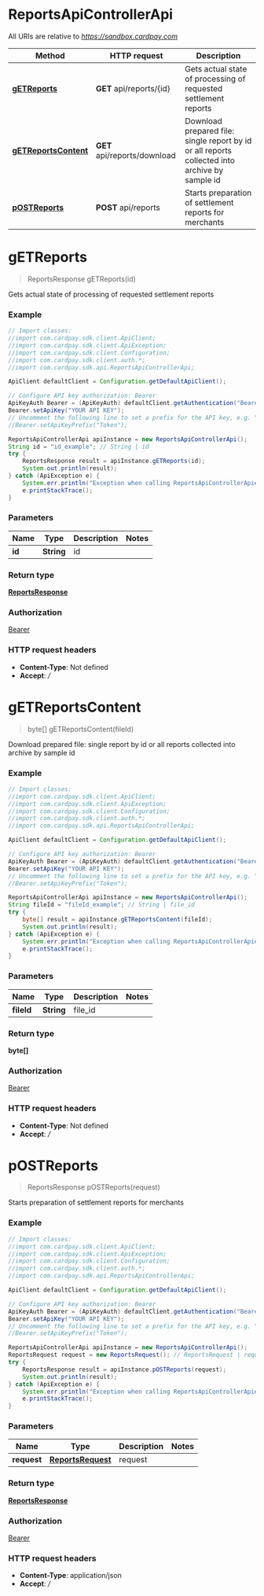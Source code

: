 # ReportsApiControllerApi

All URIs are relative to *https://sandbox.cardpay.com*

Method | HTTP request | Description
------------- | ------------- | -------------
[**gETReports**](ReportsApiControllerApi.md#gETReports) | **GET** api/reports/{id} | Gets actual state of processing of requested settlement reports
[**gETReportsContent**](ReportsApiControllerApi.md#gETReportsContent) | **GET** api/reports/download | Download prepared file: single report by id or all reports collected into archive by sample id
[**pOSTReports**](ReportsApiControllerApi.md#pOSTReports) | **POST** api/reports | Starts preparation of settlement reports for merchants


<a name="gETReports"></a>
# **gETReports**
> ReportsResponse gETReports(id)

Gets actual state of processing of requested settlement reports

### Example
```java
// Import classes:
//import com.cardpay.sdk.client.ApiClient;
//import com.cardpay.sdk.client.ApiException;
//import com.cardpay.sdk.client.Configuration;
//import com.cardpay.sdk.client.auth.*;
//import com.cardpay.sdk.api.ReportsApiControllerApi;

ApiClient defaultClient = Configuration.getDefaultApiClient();

// Configure API key authorization: Bearer
ApiKeyAuth Bearer = (ApiKeyAuth) defaultClient.getAuthentication("Bearer");
Bearer.setApiKey("YOUR API KEY");
// Uncomment the following line to set a prefix for the API key, e.g. "Token" (defaults to null)
//Bearer.setApiKeyPrefix("Token");

ReportsApiControllerApi apiInstance = new ReportsApiControllerApi();
String id = "id_example"; // String | id
try {
    ReportsResponse result = apiInstance.gETReports(id);
    System.out.println(result);
} catch (ApiException e) {
    System.err.println("Exception when calling ReportsApiControllerApi#gETReports");
    e.printStackTrace();
}
```

### Parameters

Name | Type | Description  | Notes
------------- | ------------- | ------------- | -------------
 **id** | **String**| id |

### Return type

[**ReportsResponse**](ReportsResponse.md)

### Authorization

[Bearer](../README.md#Bearer)

### HTTP request headers

 - **Content-Type**: Not defined
 - **Accept**: */*

<a name="gETReportsContent"></a>
# **gETReportsContent**
> byte[] gETReportsContent(fileId)

Download prepared file: single report by id or all reports collected into archive by sample id

### Example
```java
// Import classes:
//import com.cardpay.sdk.client.ApiClient;
//import com.cardpay.sdk.client.ApiException;
//import com.cardpay.sdk.client.Configuration;
//import com.cardpay.sdk.client.auth.*;
//import com.cardpay.sdk.api.ReportsApiControllerApi;

ApiClient defaultClient = Configuration.getDefaultApiClient();

// Configure API key authorization: Bearer
ApiKeyAuth Bearer = (ApiKeyAuth) defaultClient.getAuthentication("Bearer");
Bearer.setApiKey("YOUR API KEY");
// Uncomment the following line to set a prefix for the API key, e.g. "Token" (defaults to null)
//Bearer.setApiKeyPrefix("Token");

ReportsApiControllerApi apiInstance = new ReportsApiControllerApi();
String fileId = "fileId_example"; // String | file_id
try {
    byte[] result = apiInstance.gETReportsContent(fileId);
    System.out.println(result);
} catch (ApiException e) {
    System.err.println("Exception when calling ReportsApiControllerApi#gETReportsContent");
    e.printStackTrace();
}
```

### Parameters

Name | Type | Description  | Notes
------------- | ------------- | ------------- | -------------
 **fileId** | **String**| file_id |

### Return type

**byte[]**

### Authorization

[Bearer](../README.md#Bearer)

### HTTP request headers

 - **Content-Type**: Not defined
 - **Accept**: */*

<a name="pOSTReports"></a>
# **pOSTReports**
> ReportsResponse pOSTReports(request)

Starts preparation of settlement reports for merchants

### Example
```java
// Import classes:
//import com.cardpay.sdk.client.ApiClient;
//import com.cardpay.sdk.client.ApiException;
//import com.cardpay.sdk.client.Configuration;
//import com.cardpay.sdk.client.auth.*;
//import com.cardpay.sdk.api.ReportsApiControllerApi;

ApiClient defaultClient = Configuration.getDefaultApiClient();

// Configure API key authorization: Bearer
ApiKeyAuth Bearer = (ApiKeyAuth) defaultClient.getAuthentication("Bearer");
Bearer.setApiKey("YOUR API KEY");
// Uncomment the following line to set a prefix for the API key, e.g. "Token" (defaults to null)
//Bearer.setApiKeyPrefix("Token");

ReportsApiControllerApi apiInstance = new ReportsApiControllerApi();
ReportsRequest request = new ReportsRequest(); // ReportsRequest | request
try {
    ReportsResponse result = apiInstance.pOSTReports(request);
    System.out.println(result);
} catch (ApiException e) {
    System.err.println("Exception when calling ReportsApiControllerApi#pOSTReports");
    e.printStackTrace();
}
```

### Parameters

Name | Type | Description  | Notes
------------- | ------------- | ------------- | -------------
 **request** | [**ReportsRequest**](ReportsRequest.md)| request |

### Return type

[**ReportsResponse**](ReportsResponse.md)

### Authorization

[Bearer](../README.md#Bearer)

### HTTP request headers

 - **Content-Type**: application/json
 - **Accept**: */*

